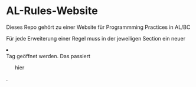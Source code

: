 # AL-Rules-Website
Dieses Repo gehört zu einer Website für Programmming Practices in AL/BC

Für jede Erweiterung einer Regel muss in der jeweiligen Section ein neuer <li></li> Tag geöffnet werden. Das passiert <section><div><div><ul> hier </ul></div></div></section>.

